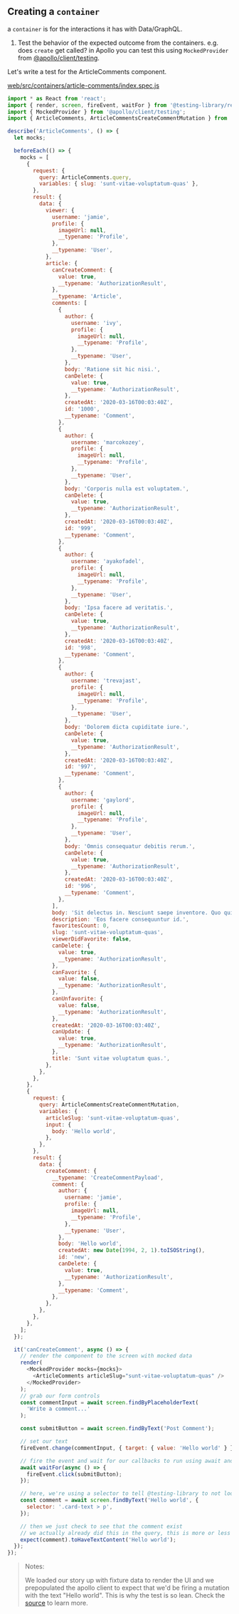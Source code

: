 ## Creating a `container`

a `container` is for the interactions it has with Data/GraphQL.

1.  Test the behavior of the expected outcome from the containers. e.g. does `create` get called? in Apollo you can test this using `MockedProvider` from [@apollo/client/testing][@apollo/client/testing].

[@apollo/client/testing]: https://www.apollographql.com/docs/react/api/react-testing

Let's write a test for the ArticleComments component.

[web/src/containers/article-comments/index.spec.js][web/src/containers/article-comments/index.spec.js]

```js
import * as React from 'react';
import { render, screen, fireEvent, waitFor } from '@testing-library/react';
import { MockedProvider } from '@apollo/client/testing';
import { ArticleComments, ArticleCommentsCreateCommentMutation } from '.';

describe('ArticleComments', () => {
  let mocks;

  beforeEach(() => {
    mocks = [
      {
        request: {
          query: ArticleComments.query,
          variables: { slug: 'sunt-vitae-voluptatum-quas' },
        },
        result: {
          data: {
            viewer: {
              username: 'jamie',
              profile: {
                imageUrl: null,
                __typename: 'Profile',
              },
              __typename: 'User',
            },
            article: {
              canCreateComment: {
                value: true,
                __typename: 'AuthorizationResult',
              },
              __typename: 'Article',
              comments: [
                {
                  author: {
                    username: 'ivy',
                    profile: {
                      imageUrl: null,
                      __typename: 'Profile',
                    },
                    __typename: 'User',
                  },
                  body: 'Ratione sit hic nisi.',
                  canDelete: {
                    value: true,
                    __typename: 'AuthorizationResult',
                  },
                  createdAt: '2020-03-16T00:03:40Z',
                  id: '1000',
                  __typename: 'Comment',
                },
                {
                  author: {
                    username: 'marcokozey',
                    profile: {
                      imageUrl: null,
                      __typename: 'Profile',
                    },
                    __typename: 'User',
                  },
                  body: 'Corporis nulla est voluptatem.',
                  canDelete: {
                    value: true,
                    __typename: 'AuthorizationResult',
                  },
                  createdAt: '2020-03-16T00:03:40Z',
                  id: '999',
                  __typename: 'Comment',
                },
                {
                  author: {
                    username: 'ayakofadel',
                    profile: {
                      imageUrl: null,
                      __typename: 'Profile',
                    },
                    __typename: 'User',
                  },
                  body: 'Ipsa facere ad veritatis.',
                  canDelete: {
                    value: true,
                    __typename: 'AuthorizationResult',
                  },
                  createdAt: '2020-03-16T00:03:40Z',
                  id: '998',
                  __typename: 'Comment',
                },
                {
                  author: {
                    username: 'trevajast',
                    profile: {
                      imageUrl: null,
                      __typename: 'Profile',
                    },
                    __typename: 'User',
                  },
                  body: 'Dolorem dicta cupiditate iure.',
                  canDelete: {
                    value: true,
                    __typename: 'AuthorizationResult',
                  },
                  createdAt: '2020-03-16T00:03:40Z',
                  id: '997',
                  __typename: 'Comment',
                },
                {
                  author: {
                    username: 'gaylord',
                    profile: {
                      imageUrl: null,
                      __typename: 'Profile',
                    },
                    __typename: 'User',
                  },
                  body: 'Omnis consequatur debitis rerum.',
                  canDelete: {
                    value: true,
                    __typename: 'AuthorizationResult',
                  },
                  createdAt: '2020-03-16T00:03:40Z',
                  id: '996',
                  __typename: 'Comment',
                },
              ],
              body: 'Sit delectus in. Nesciunt saepe inventore. Quo quibusdam facere. Rem aliquam est. Est eveniet rerum. Porro enim consequatur. Sit culpa fuga. Accusamus dolores eaque. Id reiciendis totam. Quibusdam quod exercitationem.',
              description: 'Eos facere consequuntur id.',
              favoritesCount: 0,
              slug: 'sunt-vitae-voluptatum-quas',
              viewerDidFavorite: false,
              canDelete: {
                value: true,
                __typename: 'AuthorizationResult',
              },
              canFavorite: {
                value: false,
                __typename: 'AuthorizationResult',
              },
              canUnfavorite: {
                value: false,
                __typename: 'AuthorizationResult',
              },
              createdAt: '2020-03-16T00:03:40Z',
              canUpdate: {
                value: true,
                __typename: 'AuthorizationResult',
              },
              title: 'Sunt vitae voluptatum quas.',
            },
          },
        },
      },
      {
        request: {
          query: ArticleCommentsCreateCommentMutation,
          variables: {
            articleSlug: 'sunt-vitae-voluptatum-quas',
            input: {
              body: 'Hello world',
            },
          },
        },
        result: {
          data: {
            createComment: {
              __typename: 'CreateCommentPayload',
              comment: {
                author: {
                  username: 'jamie',
                  profile: {
                    imageUrl: null,
                    __typename: 'Profile',
                  },
                  __typename: 'User',
                },
                body: 'Hello world',
                createdAt: new Date(1994, 2, 1).toISOString(),
                id: 'new',
                canDelete: {
                  value: true,
                  __typename: 'AuthorizationResult',
                },
                __typename: 'Comment',
              },
            },
          },
        },
      },
    ];
  });

  it('canCreateComment', async () => {
    // render the component to the screen with mocked data
    render(
      <MockedProvider mocks={mocks}>
        <ArticleComments articleSlug="sunt-vitae-voluptatum-quas" />
      </MockedProvider>
    );
    // grab our form controls
    const commentInput = await screen.findByPlaceholderText(
      'Write a comment...'
    );

    const submitButton = await screen.findByText('Post Comment');

    // set our text
    fireEvent.change(commentInput, { target: { value: 'Hello world' } });

    // fire the event and wait for our callbacks to run using await and async callback
    await waitFor(async () => {
      fireEvent.click(submitButton);
    });

    // here, we're using a selector to tell @testing-library to not look for the input field with the text 'Hello world'
    const comment = await screen.findByText('Hello world', {
      selector: '.card-text > p',
    });

    // then we just check to see that the comment exist
    // we actually already did this in the query, this is more or less to make the assertion.
    expect(comment).toHaveTextContent('Hello world');
  });
});
```

> Notes:
>
> We loaded our story up with fixture data to render the UI and we prepopulated the apollo client to expect that we'd be firing a mutation with the text "Hello world". This is why the test is so lean. Check the [source][web/src/containers/article-comments/index.stories.js] to learn more.

[web/src/containers/article-comments/index.js]: https://github.com/lifeiscontent/realworld/blob/master/web/src/containers/article-comments/index.js
[web/src/containers/article-comments/index.stories.js]: https://github.com/lifeiscontent/realworld/blob/master/web/src/containers/article-comments/index.stories.js
[web/src/containers/article-comments/index.spec.js]: https://github.com/lifeiscontent/realworld/blob/master/web/src/containers/article-comments/index.spec.js
